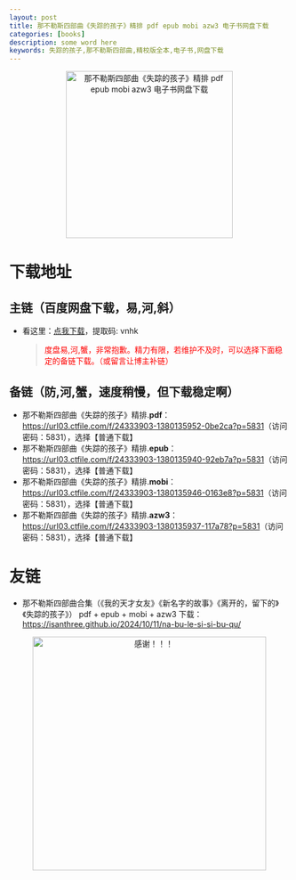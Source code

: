 ```yaml
---
layout: post
title: 那不勒斯四部曲《失踪的孩子》精排 pdf epub mobi azw3 电子书网盘下载
categories: [books]
description: some word here
keywords: 失踪的孩子,那不勒斯四部曲,精校版全本,电子书,网盘下载
---
```


<div align="center"><img src="https://qweree.cn/wp-content/uploads/2024/10/shi-zong-de-hai-zi.jpg" alt="那不勒斯四部曲《失踪的孩子》精排 pdf epub mobi azw3 电子书网盘下载" width="300px" height="auto"></div>

# 下载地址

## 主链（百度网盘下载，易,河,斜）

- 看这里：[点我下载](https://pan.baidu.com/s/1iMXUbSbtZQZjDcqDmnWUyw?pwd=vnhk)，提取码: vnhk

  > <p style="color:red" >度盘易,河,蟹，非常抱歉。精力有限，若维护不及时，可以选择下面稳定的备链下载。（或留言让博主补链）</p>

## 备链（防,河,蟹，速度稍慢，但下载稳定啊）

- 那不勒斯四部曲《失踪的孩子》精排.**pdf**：<https://url03.ctfile.com/f/24333903-1380135952-0be2ca?p=5831>（访问密码：5831），选择【普通下载】
- 那不勒斯四部曲《失踪的孩子》精排.**epub**：<https://url03.ctfile.com/f/24333903-1380135940-92eb7a?p=5831>（访问密码：5831），选择【普通下载】
- 那不勒斯四部曲《失踪的孩子》精排.**mobi**：<https://url03.ctfile.com/f/24333903-1380135946-0163e8?p=5831>（访问密码：5831），选择【普通下载】
- 那不勒斯四部曲《失踪的孩子》精排.**azw3**：<https://url03.ctfile.com/f/24333903-1380135937-117a78?p=5831>（访问密码：5831），选择【普通下载】

# 友链

- 那不勒斯四部曲合集（《我的天才女友》《新名字的故事》《离开的，留下的》《失踪的孩子》） pdf + epub + mobi + azw3 下载：<https://isanthree.github.io/2024/10/11/na-bu-le-si-si-bu-qu/>

<div align="center"><img src="https://pic.imgdb.cn/item/661246bf68eb935713c7f81c.gif" alt="感谢！！！" width="420px" height="auto"/></div>
